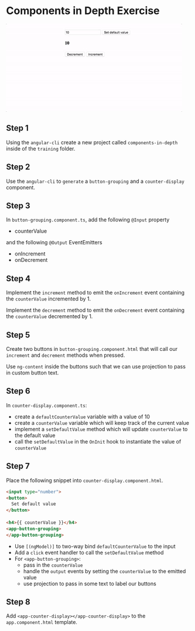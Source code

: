 # Components in Depth Exercise

![](./preview.gif)

## Step 1

Using the `angular-cli` create a new project called `components-in-depth` inside 
of the `training` folder.

## Step 2

Use the `angular-cli` to `generate` a `button-grouping` and a `counter-display` 
component.

## Step 3

In `button-grouping.component.ts`, add the following `@Input` property
- counterValue

and the following `@Output` EventEmitters
- onIncrement
- onDecrement

## Step 4

Implement the `increment` method to emit the `onIncrement` event containing the 
`counterValue` incremented by 1.

Implement the `decrement` method to emit the `onDecrement` event containing the 
`counterValue` decremented by 1.

## Step 5

Create two buttons in `button-grouping.component.html` that will call our 
`increment` and `decrement` methods when pressed.

Use `ng-content` inside the buttons such that we can use projection to pass in
custom button text.

## Step 6

In `counter-display.component.ts`:
- create a `defaultCounterValue` variable with a value of 10
- create a `counterValue` variable which will keep track of the current value
- implement a `setDefaultValue` method which will update `counterValue` to the 
default value
- call the `setDefaultValue` in the `OnInit` hook to instantiate the value of 
`counterValue`

## Step 7

Place the following snippet into `counter-display.component.html`.
```html
<input type="number">
<button>
  Set default value
</button>

<h4>{{ counterValue }}</h4>
<app-button-grouping>
</app-button-grouping>
```

- Use `[(ngModel)]` to two-way bind `defaultCounterValue` to the input
- Add a `click` event handler to call the `setDefaultValue` method
- For `<app-button-grouping>`:
    - pass in the `counterValue`
    - handle the `output` events by setting the `counterValue` to the emitted 
      value
    - use projection to pass in some text to label our buttons

## Step 8

Add `<app-counter-display></app-counter-display>` to the `app.component.html` 
template.
